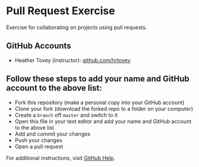 # Pull Request Exercise
Exercise for collaborating on projects using pull requests.

## GitHub Accounts

  * Heather Tovey (instructor): [github.com/hrtovey](https://github.com/hrtovey)



## Follow these steps to add your name and GitHub account to the above list:

  * Fork this repository (make a personal copy into your GitHub account)
  * Clone your fork (download the forked repo to a folder on your computer)
  * Create a `branch` off `master` and switch to it
  * Open this file in your text editor and add your name and GitHub account to the above list
  * Add and commit your changes
  * Push your changes
  * Open a pull request

For additional instructions, visit [GitHub Help](https://help.github.com/categories/collaborating-on-projects-using-pull-requests/).
